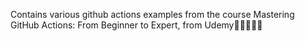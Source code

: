 Contains various github actions examples from the course Mastering GitHub Actions: From Beginner to Expert, from Udemy🚀🚀🚀😁😁
